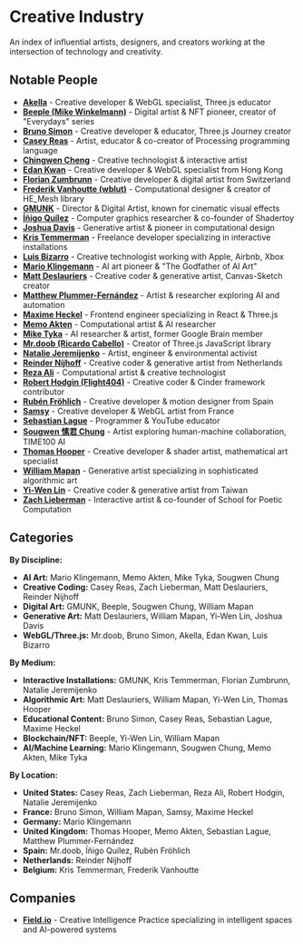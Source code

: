 # Creative Industry

An index of influential artists, designers, and creators working at the intersection of technology and creativity.

## Notable People

- **[Akella](people/akella.md)** - Creative developer & WebGL specialist, Three.js educator
- **[Beeple (Mike Winkelmann)](people/beeple.md)** - Digital artist & NFT pioneer, creator of "Everydays" series
- **[Bruno Simon](people/bruno-simon.md)** - Creative developer & educator, Three.js Journey creator
- **[Casey Reas](people/casey-reas.md)** - Artist, educator & co-creator of Processing programming language
- **[Chingwen Cheng](people/chingwen-cheng.md)** - Creative technologist & interactive artist
- **[Edan Kwan](people/edan-kwan.md)** - Creative developer & WebGL specialist from Hong Kong
- **[Florian Zumbrunn](people/florian-zumbrunn.md)** - Creative developer & digital artist from Switzerland
- **[Frederik Vanhoutte (wblut)](people/frederik-vanhoutte.md)** - Computational designer & creator of HE_Mesh library
- **[GMUNK](people/gmunk.md)** - Director & Digital Artist, known for cinematic visual effects
- **[Íñigo Quílez](people/inigo-quilez.md)** - Computer graphics researcher & co-founder of Shadertoy
- **[Joshua Davis](people/joshua-davis.md)** - Generative artist & pioneer in computational design
- **[Kris Temmerman](people/kris-temmerman.md)** - Freelance developer specializing in interactive installations
- **[Luis Bizarro](people/luis-bizarro.md)** - Creative technologist working with Apple, Airbnb, Xbox
- **[Mario Klingemann](people/mario-klingemann.md)** - AI art pioneer & "The Godfather of AI Art"
- **[Matt Deslauriers](people/matt-deslauriers.md)** - Creative coder & generative artist, Canvas-Sketch creator
- **[Matthew Plummer-Fernández](people/matthew-plummer-fernandez.md)** - Artist & researcher exploring AI and automation
- **[Maxime Heckel](people/maxime-heckel.md)** - Frontend engineer specializing in React & Three.js
- **[Memo Akten](people/memo-akten.md)** - Computational artist & AI researcher
- **[Mike Tyka](people/mike-tyka.md)** - AI researcher & artist, former Google Brain member
- **[Mr.doob (Ricardo Cabello)](people/mrdoob.md)** - Creator of Three.js JavaScript library
- **[Natalie Jeremijenko](people/natalie-jeremijenko.md)** - Artist, engineer & environmental activist
- **[Reinder Nijhoff](people/reinder-nijhoff.md)** - Creative coder & generative artist from Netherlands
- **[Reza Ali](people/reza-ali.md)** - Computational artist & creative technologist
- **[Robert Hodgin (Flight404)](people/robert-hodgin.md)** - Creative coder & Cinder framework contributor
- **[Rubén Fröhlich](people/ruben-frohlich.md)** - Creative developer & motion designer from Spain
- **[Samsy](people/samsy.md)** - Creative developer & WebGL artist from France
- **[Sebastian Lague](people/sebastian-lague.md)** - Programmer & YouTube educator
- **[Sougwen 愫君 Chung](people/sougwen-chung.md)** - Artist exploring human-machine collaboration, TIME100 AI
- **[Thomas Hooper](people/thomas-hooper.md)** - Creative developer & shader artist, mathematical art specialist
- **[William Mapan](people/william-mapan.md)** - Generative artist specializing in sophisticated algorithmic art
- **[Yi-Wen Lin](people/yi-wen.md)** - Creative coder & generative artist from Taiwan
- **[Zach Lieberman](people/zach-lieberman.md)** - Interactive artist & co-founder of School for Poetic Computation

## Categories

**By Discipline:**

- **AI Art:** Mario Klingemann, Memo Akten, Mike Tyka, Sougwen Chung
- **Creative Coding:** Casey Reas, Zach Lieberman, Matt Deslauriers, Reinder Nijhoff
- **Digital Art:** GMUNK, Beeple, Sougwen Chung, William Mapan
- **Generative Art:** Matt Deslauriers, William Mapan, Yi-Wen Lin, Joshua Davis
- **WebGL/Three.js:** Mr.doob, Bruno Simon, Akella, Edan Kwan, Luis Bizarro

**By Medium:**

- **Interactive Installations:** GMUNK, Kris Temmerman, Florian Zumbrunn, Natalie Jeremijenko
- **Algorithmic Art:** Matt Deslauriers, William Mapan, Yi-Wen Lin, Thomas Hooper
- **Educational Content:** Bruno Simon, Casey Reas, Sebastian Lague, Maxime Heckel
- **Blockchain/NFT:** Beeple, Yi-Wen Lin, William Mapan
- **AI/Machine Learning:** Mario Klingemann, Sougwen Chung, Memo Akten, Mike Tyka

**By Location:**

- **United States:** Casey Reas, Zach Lieberman, Reza Ali, Robert Hodgin, Natalie Jeremijenko
- **France:** Bruno Simon, William Mapan, Samsy, Maxime Heckel
- **Germany:** Mario Klingemann
- **United Kingdom:** Thomas Hooper, Memo Akten, Sebastian Lague, Matthew Plummer-Fernández
- **Spain:** Mr.doob, Íñigo Quílez, Rubén Fröhlich
- **Netherlands:** Reinder Nijhoff
- **Belgium:** Kris Temmerman, Frederik Vanhoutte

## Companies

- **[Field.io](companies/field-io.md)** - Creative Intelligence Practice specializing in intelligent spaces and AI-powered systems
